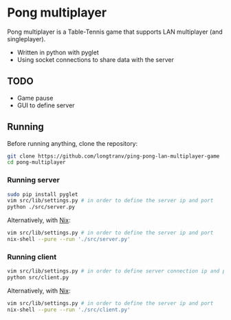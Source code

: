 # Pong multiplayer

Pong multiplayer is a Table-Tennis game that supports LAN multiplayer (and singleplayer).

* Written in python with pyglet
* Using socket connections to share data with the server

## TODO
* Game pause
* GUI to define server

## Running

Before running anything, clone the repository:
```bash
git clone https://github.com/longtranv/ping-pong-lan-multiplayer-game
cd pong-multiplayer
```

### Running server
```bash
sudo pip install pyglet
vim src/lib/settings.py # in order to define the server ip and port
python ./src/server.py
```

Alternatively, with [Nix][nix]:
```bash
vim src/lib/settings.py # in order to define the server ip and port
nix-shell --pure --run './src/server.py'
```

### Running client
```bash
vim src/lib/settings.py # in order to define server connection ip and port
python src/client.py
```

Alternatively, with [Nix][nix]:
```bash
vim src/lib/settings.py # in order to define the server ip and port
nix-shell --pure --run './src/client.py'
```


[nix]: https://nixos.org/nix/
